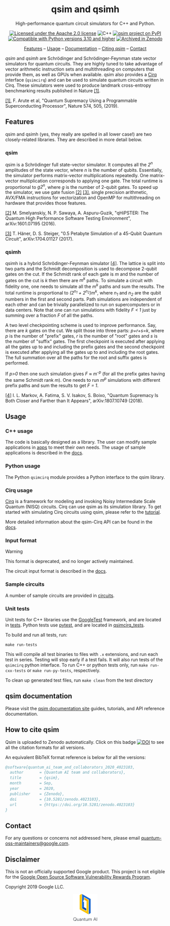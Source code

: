 <div align="center">

# qsim and qsimh

High-performance quantum circuit simulators for C++ and Python.

[![Licensed under the Apache 2.0
license](https://img.shields.io/badge/License-Apache%202.0-3c60b1.svg?logo=opensourceinitiative&logoColor=white&style=flat-square)](https://github.com/quantumlib/qsim/blob/main/LICENSE)
![C++](https://img.shields.io/badge/C%2B%2B17-fcbc2c.svg?logo=c%2B%2B&logoColor=white&style=flat-square&label=C%2B%2B)
[![qsim project on
PyPI](https://img.shields.io/pypi/v/qsim.svg?logo=python&logoColor=white&label=PyPI&style=flat-square&color=e57430)](https://pypi.org/project/qsim)
[![Compatible with Python versions 3.10 and
higher](https://img.shields.io/badge/Python-3.10+-fcbc2c.svg?style=flat-square&logo=python&logoColor=white)](https://www.python.org/downloads/)
[![Archived in
Zenodo](https://img.shields.io/badge/10.5281%2Fzenodo.4023103-gray.svg?label=DOI&logo=doi&logoColor=white&style=flat-square&colorA=gray&colorB=3c60b1)](https://doi.org/10.5281/zenodo.4023103)

[Features](#features) &ndash;
[Usage](#usage) &ndash;
[Documentation](#cirq-documentation) &ndash;
[Citing qsim](#citing-qsim) &ndash;
[Contact](#contact)

</div>

_qsim_ and _qsimh_ are Schrödinger and Schrödinger-Feynman state vector
simulators for quantum circuits. They are highly tuned to take advantage of
vector arithmetic instruction sets and multithreading on computers that provide
them, as well as GPUs when available. qsim also provides a
[Cirq](https://quantumai.google/cirq) interface (`qsimcirq`) and can be used to
simulate quantum circuits written in Cirq. These simulators were used to produce
landmark cross-entropy benchmarking results published in Nature
[[1]](https://www.nature.com/articles/s41586-019-1666-5).

[[1]](https://www.nature.com/articles/s41586-019-1666-5), F. Arute et al,
"Quantum Supremacy Using a Programmable Superconducting Processor",
Nature 574, 505, (2019).

## Features

qsim and qsimh (yes, they really are spelled in all lower case!) are two
closely-related libraries. They are described in more detail below.

### qsim

qsim is a Schrödinger full state-vector simulator. It computes all the *2<sup>n</sup>*
amplitudes of the state vector, where *n* is the number of qubits.
Essentially, the simulator performs matrix-vector multiplications repeatedly.
One matrix-vector multiplication corresponds to applying one gate.
The total runtime is proportional to *g2<sup>n</sup>*, where *g* is the number of
2-qubit gates. To speed up the simulator, we use gate fusion
[[2]](https://arxiv.org/abs/1601.07195) [[3]](https://arxiv.org/abs/1704.01127),
single precision arithmetic, AVX/FMA instructions for vectorization and OpenMP
for multithreading on hardware that provides those features.

[[2]](https://arxiv.org/abs/1601.07195) M. Smelyanskiy, N. P. Sawaya,
A. Aspuru-Guzik, "qHiPSTER: The Quantum High Performance Software Testing
Environment", arXiv:1601.07195 (2016).

[[3]](https://arxiv.org/abs/1704.01127) T. Häner, D. S. Steiger,
"0.5 Petabyte Simulation of a 45-Qubit Quantum Circuit", arXiv:1704.01127
(2017).

### qsimh

qsimh is a hybrid Schrödinger-Feynman simulator
[[4]](https://arxiv.org/abs/1807.10749). The lattice is split into two parts
and the Schmidt decomposition is used to decompose 2-qubit gates on the
cut. If the Schmidt rank of each gate is *m* and the number of gates on
the cut is *k* then there are *m<sup>k</sup>* paths. To simulate a circuit with
fidelity one, one needs to simulate all the *m<sup>k</sup>* paths and sum the results.
  The total runtime is proportional to *(2<sup>n<sub>1</sub></sup> + 2<sup>n<sub>2</sub></sup>)m<sup>k</sup>*, where *n<sub>1</sub>*
and *n<sub>2</sub>* are the qubit numbers in the first and second parts. Path
simulations are independent of each other and can be trivially parallelized
to run on supercomputers or in data centers. Note that one can run simulations
with fidelity *F < 1* just by summing over a fraction *F* of all the paths.

A two level checkpointing scheme is used to improve performance. Say, there
are *k* gates on the cut. We split those into three parts: *p+r+s=k*, where
*p* is the number of "prefix" gates, *r* is the number of "root" gates and
*s* is the number of "suffix" gates. The first checkpoint is executed after
applying all the gates up to and including the prefix gates and the second
checkpoint is executed after applying all the gates up to and including the
root gates. The full summation over all the paths for the root and suffix gates
is performed.

If *p>0* then one such simulation gives *F &#8776; m<sup>-p</sup>* (for all the
prefix gates having the same Schmidt rank *m*). One needs to run *m<sup>p</sup>*
simulations with different prefix paths and sum the results to get *F = 1*.

[[4]](https://arxiv.org/abs/1807.10749) I. L. Markov, A. Fatima, S. V. Isakov,
S. Boixo, "Quantum Supremacy Is Both Closer and Farther than It Appears",
arXiv:1807.10749 (2018).

## Usage

### C++ usage

The code is basically designed as a library. The user can modify sample
applications in [apps](https://github.com/quantumlib/qsim/tree/master/apps)
to meet their own needs. The usage of sample applications is described in the
[docs](https://github.com/quantumlib/qsim/blob/master/docs/usage.md).

### Python usage

The Python `qsimcirq` module provides a Python interface to the qsim library.

### Cirq usage

[Cirq](https://github.com/quantumlib/cirq) is a framework for modeling and
invoking Noisy Intermediate Scale Quantum (NISQ) circuits. Cirq can use qsim
as its simulation library. To get started with simulating Cirq circuits using
qsim, please refer to the
[tutorial](https://github.com/quantumlib/qsim/blob/master/docs/tutorials/qsimcirq.ipynb).

More detailed information about the qsim-Cirq API can be found in the
[docs](https://github.com/quantumlib/qsim/blob/master/docs/cirq_interface.md).

### Input format

> [!WARNING]
> This format is deprecated, and no longer actively maintained.

The circuit input format is described in the
[docs](https://github.com/quantumlib/qsim/blob/master/docs/input_format.md).

### Sample circuits

A number of sample circuits are provided in
[circuits](https://github.com/quantumlib/qsim/tree/master/circuits).

### Unit tests

Unit tests for C++ libraries use the
[GoogleTest](https://github.com/google/googletest) framework, and are located in
[tests](https://github.com/quantumlib/qsim/tree/master/tests). Python tests use
[pytest](https://docs.pytest.org/en/stable/), and are located in
[qsimcirq_tests](https://github.com/quantumlib/qsim/tree/master/qsimcirq_tests).

To build and run all tests, run:

```shell
make run-tests
```

This will compile all test binaries to files with `.x` extensions, and run each
test in series. Testing will stop early if a test fails. It will also run tests
of the `qsimcirq` python interface. To run C++ or python tests only, run
`make run-cxx-tests` or `make run-py-tests`, respectively.

To clean up generated test files, run `make clean` from the test directory

## qsim documentation

Please visit the [qsim documentation site](https://quantumai.google/qsim)
guides, tutorials, and API reference documentation.


## How to cite qsim<a name="how-to-cite-qsim"></a><a name="how-to-cite"></a>

Qsim is uploaded to Zenodo automatically. Click on this badge [![DOI](https://zenodo.org/badge/DOI/10.5281/zenodo.4023103.svg)](https://doi.org/10.5281/zenodo.4023103) to see all the citation formats for all versions.

An equivalent BibTeX format reference is below for all the versions:

```bibtex
@software{quantum_ai_team_and_collaborators_2020_4023103,
  author       = {Quantum AI team and collaborators},
  title        = {qsim},
  month        = Sep,
  year         = 2020,
  publisher    = {Zenodo},
  doi          = {10.5281/zenodo.4023103},
  url          = {https://doi.org/10.5281/zenodo.4023103}
}
```

## Contact

For any questions or concerns not addressed here, please email
quantum-oss-maintainers@google.com.

## Disclaimer

This is not an officially supported Google product. This project is not
eligible for the [Google Open Source Software Vulnerability Rewards
Program](https://bughunters.google.com/open-source-security).

Copyright 2019 Google LLC.

<div align="center">
  <a href="https://quantumai.google">
    <img width="15%" alt="Google Quantum AI"
         src="https://raw.githubusercontent.com/quantumlib/Cirq/refs/heads/main/docs/images/quantum-ai-vertical.svg">
  </a>
</div>

